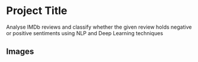 
# Project Title

Analyse IMDb reviews and classify whether the given review holds negative or positive sentiments using NLP and Deep Learning techniques


## Images